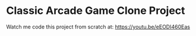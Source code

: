 # Classic Arcade Game Clone Project

Watch me code this project from scratch at:
https://youtu.be/eEODI460Eas
